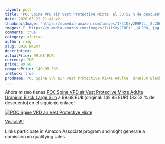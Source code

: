 ```yaml
---
layout: post
title: 'POC Spine VPD air Vest Protective Mixte  al 33.52 % de descuento'
date: 2020-05-22 21:41:42
thumbnailImage: 'https://m.media-amazon.com/images/I/41Kxy2EUFtL._SL200_.jpg'
images: [ 'https://m.media-amazon.com/images/I/41Kxy2EUFtL._SL200_.jpg' ]
comments: true
category: ofertas
author: ring
slug: B01GTNK2KY
description:
actualPrice: 99.68 EUR
currency: EUR
price: 99.68
comparePrice: 149.95 EUR
inStock: true
prodname: POC Spine VPD air Vest Protective Mixte Adulte  Uranium Black  Large Slim
---
```


Ahora mismo tienes [POC Spine VPD air Vest Protective Mixte Adulte  Uranium Black  Large Slim](https://www.amazon.fr/dp/B01GTNK2KY/?tag=tolees0d-21) a 99.68 EUR (original: 149.95 EUR) (33.52 %  de descuento) en el siguiente enlace!

[![POC Spine VPD air Vest Protective Mixte ](https://m.media-amazon.com/images/I/41Kxy2EUFtL._SL200_.jpg)](https://www.amazon.fr/dp/B01GTNK2KY/?tag=tolees0d-21)

[Visítala!!!](https://www.amazon.fr/dp/B01GTNK2KY/?tag=tolees0d-21)

Links participate in Amazon Associate program and might generate a comission on qualifying sales
